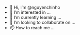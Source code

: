 - 👋 Hi, I’m @nguyenchinho
- 👀 I’m interested in ...
- 🌱 I’m currently learning ...
- 💞️ I’m looking to collaborate on ...
- 📫 How to reach me ...

<!---
nguyenchinho/nguyenchinho is a ✨ special ✨ repository because its `README.md` (this file) appears on your GitHub profile.
You can click the Preview link to take a look at your changes.
--->
